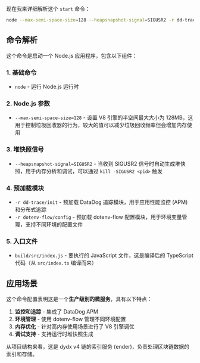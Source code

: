 现在我来详细解析这个 `start` 命令：

```bash
node --max-semi-space-size=128 --heapsnapshot-signal=SIGUSR2 -r dd-trace/init -r dotenv-flow/config build/src/index.js
```

## 命令解析

这个命令是启动一个 Node.js 应用程序，包含以下组件：

### 1. **基础命令**
- `node` - 运行 Node.js 运行时

### 2. **Node.js 参数**
- `--max-semi-space-size=128` - 设置 V8 引擎的半空间最大大小为 128MB，这用于控制垃圾回收器的行为，较大的值可以减少垃圾回收频率但会增加内存使用

### 3. **堆快照信号**
- `--heapsnapshot-signal=SIGUSR2` - 当收到 SIGUSR2 信号时自动生成堆快照，用于内存分析和调试，可以通过 `kill -SIGUSR2 <pid>` 触发

### 4. **预加载模块**
- `-r dd-trace/init` - 预加载 DataDog 追踪模块，用于应用性能监控 (APM) 和分布式追踪
- `-r dotenv-flow/config` - 预加载 dotenv-flow 配置模块，用于环境变量管理，支持不同环境的配置文件

### 5. **入口文件**
- `build/src/index.js` - 要执行的 JavaScript 文件，这是编译后的 TypeScript 代码（从 `src/index.ts` 编译而来）

## 应用场景

这个命令配置表明这是一个**生产级别的微服务**，具有以下特点：

1. **监控和追踪** - 集成了 DataDog APM
2. **环境管理** - 使用 dotenv-flow 管理不同环境配置
3. **内存优化** - 针对高内存使用场景进行了 V8 引擎调优
4. **调试支持** - 支持运行时堆快照生成

从项目结构来看，这是 dydx v4 链的索引服务 (ender)，负责处理区块链数据的索引和存储。